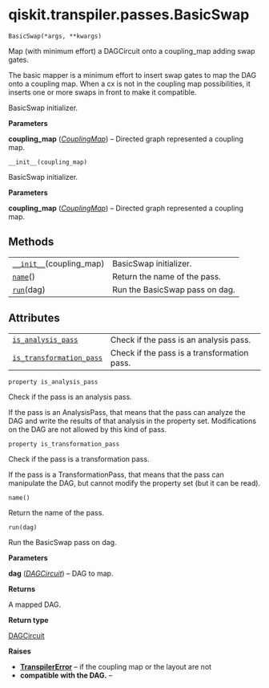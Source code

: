 # qiskit.transpiler.passes.BasicSwap

<span id="undefined" />

`BasicSwap(*args, **kwargs)`

Map (with minimum effort) a DAGCircuit onto a coupling\_map adding swap gates.

The basic mapper is a minimum effort to insert swap gates to map the DAG onto a coupling map. When a cx is not in the coupling map possibilities, it inserts one or more swaps in front to make it compatible.

BasicSwap initializer.

**Parameters**

**coupling\_map** ([*CouplingMap*](qiskit.transpiler.CouplingMap#qiskit.transpiler.CouplingMap "qiskit.transpiler.CouplingMap")) – Directed graph represented a coupling map.

<span id="undefined" />

`__init__(coupling_map)`

BasicSwap initializer.

**Parameters**

**coupling\_map** ([*CouplingMap*](qiskit.transpiler.CouplingMap#qiskit.transpiler.CouplingMap "qiskit.transpiler.CouplingMap")) – Directed graph represented a coupling map.

## Methods

|                                                                                                                         |                                |
| ----------------------------------------------------------------------------------------------------------------------- | ------------------------------ |
| [`__init__`](#qiskit.transpiler.passes.BasicSwap.__init__ "qiskit.transpiler.passes.BasicSwap.__init__")(coupling\_map) | BasicSwap initializer.         |
| [`name`](#qiskit.transpiler.passes.BasicSwap.name "qiskit.transpiler.passes.BasicSwap.name")()                          | Return the name of the pass.   |
| [`run`](#qiskit.transpiler.passes.BasicSwap.run "qiskit.transpiler.passes.BasicSwap.run")(dag)                          | Run the BasicSwap pass on dag. |

## Attributes

|                                                                                                                                                    |                                             |
| -------------------------------------------------------------------------------------------------------------------------------------------------- | ------------------------------------------- |
| [`is_analysis_pass`](#qiskit.transpiler.passes.BasicSwap.is_analysis_pass "qiskit.transpiler.passes.BasicSwap.is_analysis_pass")                   | Check if the pass is an analysis pass.      |
| [`is_transformation_pass`](#qiskit.transpiler.passes.BasicSwap.is_transformation_pass "qiskit.transpiler.passes.BasicSwap.is_transformation_pass") | Check if the pass is a transformation pass. |

<span id="undefined" />

`property is_analysis_pass`

Check if the pass is an analysis pass.

If the pass is an AnalysisPass, that means that the pass can analyze the DAG and write the results of that analysis in the property set. Modifications on the DAG are not allowed by this kind of pass.

<span id="undefined" />

`property is_transformation_pass`

Check if the pass is a transformation pass.

If the pass is a TransformationPass, that means that the pass can manipulate the DAG, but cannot modify the property set (but it can be read).

<span id="undefined" />

`name()`

Return the name of the pass.

<span id="undefined" />

`run(dag)`

Run the BasicSwap pass on dag.

**Parameters**

**dag** ([*DAGCircuit*](qiskit.dagcircuit.DAGCircuit#qiskit.dagcircuit.DAGCircuit "qiskit.dagcircuit.DAGCircuit")) – DAG to map.

**Returns**

A mapped DAG.

**Return type**

[DAGCircuit](qiskit.dagcircuit.DAGCircuit#qiskit.dagcircuit.DAGCircuit "qiskit.dagcircuit.DAGCircuit")

**Raises**

*   [**TranspilerError**](qiskit.transpiler.TranspilerError#qiskit.transpiler.TranspilerError "qiskit.transpiler.TranspilerError") – if the coupling map or the layout are not
*   **compatible with the DAG.** –
